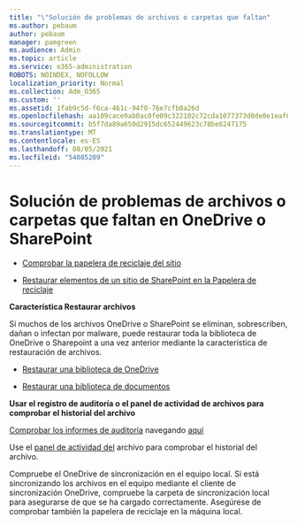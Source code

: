 ```yaml
---
title: "\"Solución de problemas de archivos o carpetas que faltan"
ms.author: pebaum
author: pebaum
manager: pamgreen
ms.audience: Admin
ms.topic: article
ms.service: o365-administration
ROBOTS: NOINDEX, NOFOLLOW
localization_priority: Normal
ms.collection: Adm_O365
ms.custom: ''
ms.assetid: 1fab9c5d-f6ca-461c-94f0-76e7cfb8a26d
ms.openlocfilehash: aa109cace9ab0ac0fe09c322102c72cda1077373d0de0e1eaf0394ebf11a56e5
ms.sourcegitcommit: b5f7da89a650d2915dc652449623c78be6247175
ms.translationtype: MT
ms.contentlocale: es-ES
ms.lasthandoff: 08/05/2021
ms.locfileid: "54085209"
---
```

# <a name="troubleshooting-missing-files-or-folders-in-onedrive-or-sharepoint"></a>Solución de problemas de archivos o carpetas que faltan en OneDrive o SharePoint

- [Comprobar la papelera de reciclaje del sitio](https://support.microsoft.com/office/restore-items-in-the-recycle-bin-that-were-deleted-from-sharepoint-or-teams-6df466b6-55f2-4898-8d6e-c0dff851a0be)

- [Restaurar elementos de un sitio de SharePoint en la Papelera de reciclaje](https://support.office.com/article/Restore-deleted-files-or-folders-in-OneDrive-949ada80-0026-4db3-a953-c99083e6a84f)



**Característica Restaurar archivos**

Si muchos de los archivos OneDrive o SharePoint se eliminan, sobrescriben, dañan o infectan por malware, puede restaurar toda la biblioteca de OneDrive o Sharepoint a una vez anterior mediante la característica de restauración de archivos.

- [Restaurar una biblioteca de OneDrive](https://support.office.com/article/restore-your-onedrive-fa231298-759d-41cf-bcd0-25ac53eb8a15)

- [Restaurar una biblioteca de documentos](https://support.office.com/article/restore-a-document-library-317791c3-8bd0-4dfd-8254-3ca90883d39a)

**Usar el registro de auditoría o el panel de actividad de archivos para comprobar el historial del archivo**

[Comprobar los informes de auditoría](https://docs.microsoft.com/microsoft-365/compliance/search-the-audit-log-in-security-and-compliance) </a> navegando [aquí](https://protection.office.com/#/unifiedauditlog)

Use el [panel de actividad del](https://support.office.com/article/File-activity-in-a-document-library-6105ecda-1dd0-4f6f-9542-102bf5c0ffe0) archivo para comprobar el historial del archivo.

Compruebe el OneDrive de sincronización en el equipo local.  Si está sincronizando los archivos en el equipo mediante el cliente de sincronización OneDrive, compruebe la carpeta de sincronización local para asegurarse de que se ha cargado correctamente. Asegúrese de comprobar también la papelera de reciclaje en la máquina local.



